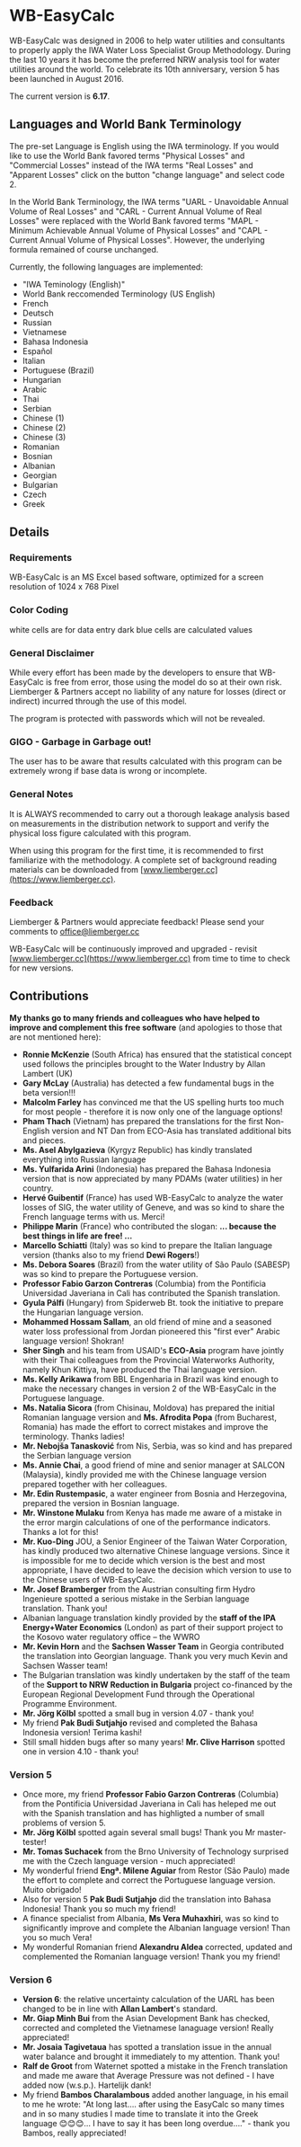 # WB-EasyCalc

WB-EasyCalc was designed in 2006 to help water utilities and consultants to properly apply the IWA Water Loss Specialist Group Methodology.
During the last 10 years it has become the preferred NRW analysis tool for water utilities around the world. To celebrate its 10th anniversary, version 5 has been launched in August 2016.

The current version is **6.17**.

## Languages and World Bank Terminology

The pre-set Language is English using the IWA terminology. If you would like to use the World Bank favored terms "Physical Losses" and "Commercial Losses" instead of the IWA terms "Real Losses" and "Apparent Losses" click on the button "change language" and select code 2.

In the World Bank Terminology, the IWA terms "UARL - Unavoidable Annual Volume of Real Losses" and "CARL - Current Annual Volume of Real Losses" were replaced with the World Bank favored terms "MAPL - Minimum Achievable Annual Volume of Physical Losses" and "CAPL - Current Annual Volume of Physical Losses". However, the underlying formula remained of course unchanged.

Currently, the following languages are implemented:

- "IWA Teminology (English)"
- World Bank reccomended Terminology (US English)
- French
- Deutsch
- Russian
- Vietnamese
- Bahasa Indonesia
- Español
- Italian
- Portuguese (Brazil)
- Hungarian
- Arabic
- Thai
- Serbian
- Chinese (1)
- Chinese (2)
- Chinese (3)
- Romanian
- Bosnian
- Albanian
- Georgian
- Bulgarian
- Czech
- Greek

## Details

### Requirements

WB-EasyCalc is an MS Excel based software, optimized for a screen resolution of 1024 x 768 Pixel

### Color Coding

white cells are for data entry dark blue cells are calculated values

### General Disclaimer

While every effort has been made by the developers to ensure that WB-EasyCalc is free from error, those using the model do so at their own risk. Liemberger & Partners accept no liability of any nature for losses (direct or indirect) incurred through the use of this model.

The program is protected with passwords which will not be revealed.

### GIGO - Garbage in Garbage out!

The user has to be aware that results calculated with this program can be extremely wrong if base data is wrong or incomplete.

### General Notes

It is ALWAYS recommended to carry out a thorough leakage analysis based on measurements in the distribution network to support and verify the physical loss figure calculated with this program.

When using this program for the first time, it is recommended to first familiarize with the methodology. A complete set of background reading materials can be downloaded from [www.liemberger.cc](https://www.liemberger.cc).

### Feedback

Liemberger & Partners would appreciate feedback! Please send your comments to office@liemberger.cc

WB-EasyCalc will be continuously improved and upgraded - revisit [www.liemberger.cc](https://www.liemberger.cc) from time to time to check for new versions.

## Contributions

**My thanks go to many friends and colleagues who have helped to improve and complement this free software** (and apologies to those that are not mentioned here):

- **Ronnie McKenzie** (South Africa) has ensured that the statistical concept used follows the principles brought to the Water Industry by Allan Lambert (UK)
- **Gary McLay** (Australia) has detected a few fundamental bugs in the beta version!!!
- **Malcolm Farley** has convinced me that the US spelling hurts too much for most people - therefore it is now only one of the language options!
- **Pham Thach** (Vietnam) has prepared the translations for the first Non-English version and NT Dan from ECO-Asia has translated additional bits and pieces.
- **Ms. Asel Abylgazieva** (Kyrgyz Republic) has kindly translated everything into Russian language
- **Ms. Yulfarida Arini** (Indonesia) has prepared the Bahasa Indonesia version that is now appreciated by many PDAMs (water utilities) in her country.
- **Hervé Guibentif** (France) has used WB-EasyCalc to analyze the water losses of SIG, the water utility of Geneve, and was so kind to share the French language terms with us. Merci!
- **Philippe Marin** (France) who contributed the slogan: **... because the best things in life are free! ...**
- **Marcello Schiatti** (Italy) was so kind to prepare the Italian language version (thanks also to my friend **Dewi Rogers**!)
- **Ms. Debora Soares** (Brazil) from the water utility of São Paulo (SABESP) was so kind to prepare the Portuguese version.
- **Professor Fabio Garzon Contreras** (Columbia) from the Pontificia Universidad Javeriana in Cali has contributed the Spanish translation.
- **Gyula Pálfi** (Hungary) from Spiderweb Bt. took the initiative to prepare the Hungarian language version.
- **Mohammed Hossam Sallam**, an old friend of mine and a seasoned water loss professional from Jordan pioneered this "first ever" Arabic language version! Shokran!
- **Sher Singh** and his team from USAID's **ECO-Asia** program have jointly with their Thai colleagues from the Provincial Waterworks Authority, namely Khun Kittiya, have produced the Thai language version.
- **Ms. Kelly Arikawa** from BBL Engenharia in Brazil was kind enough to make the necessary changes in version 2 of the WB-EasyCalc in the Portuguese language.
- **Ms. Natalia Sicora** (from Chisinau, Moldova) has prepared the initial Romanian language version and **Ms. Afrodita Popa** (from Bucharest, Romania) has made the effort to correct mistakes and improve the terminology. Thanks ladies!
- **Mr. Nebojša Tanasković** from Nis, Serbia, was so kind and has prepared the Serbian language version
- **Ms. Annie Chai**, a good friend of mine and senior manager at SALCON (Malaysia), kindly provided me with the Chinese language version prepared together with her colleagues.
- **Mr. Edin Rustempasic**, a water engineer from Bosnia and Herzegovina, prepared the version in Bosnian language.
- **Mr. Winstone Mulaku** from Kenya has made me aware of a mistake in the error margin calculations of one of the performance indicators. Thanks a lot for this!
- **Mr. Kuo-Ding** JOU, a Senior Engineer of the Taiwan Water Corporation, has kindly produced two alternative Chinese language versions. Since it is impossible for me to decide which version is the best and most appropriate, I have decided to leave the decision which version to use to the Chinese users of WB-EasyCalc.
- **Mr. Josef Bramberger** from the Austrian consulting firm Hydro Ingenieure spotted a serious mistake in the Serbian language translation. Thank you!
- Albanian language translation kindly provided by the **staff of the IPA Energy+Water Economics** (London) as part of their support project to the Kosovo water regulatory office – the WWRO
- **Mr. Kevin Horn** and the **Sachsen Wasser Team** in Georgia contributed the translation into Georgian language. Thank you very much Kevin and Sachsen Wasser team!
- The Bulgarian translation was kindly undertaken by the staff of the team of the **Support to NRW Reduction in Bulgaria** project co-financed by the European Regional Development Fund through the Operational Programme Environment.
- **Mr. Jörg Kölbl** spotted a small bug in version 4.07 - thank you!
- My friend **Pak Budi Sutjahjo** revised and completed the Bahasa Indonesia version! Terima kashi!
- Still small hidden bugs after so many years! **Mr. Clive Harrison** spotted one in version 4.10 - thank you!

### Version 5

- Once more, my friend **Professor Fabio Garzon Contreras** (Columbia) from the Pontificia Universidad Javeriana in Cali has heleped me out with the Spanish translation and has highligted a number of small problems of version 5.
- **Mr. Jörg Kölbl** spotted again several small bugs! Thank you Mr master-tester!
- **Mr. Tomas Suchacek** from the Brno University of Technology surprised me with the Czech language version - much appreciated!
- My wonderful friend **Engª. Milene Aguiar** from Restor (São Paulo) made the effort to complete and correct the Portuguese language version. Muito obrigado!
- Also for version 5 **Pak Budi Sutjahjo** did the translation into Bahasa Indonesia! Thank you so much my friend!
- A finance specialist from Albania, **Ms Vera Muhaxhiri**, was so kind to significantly improve and complete the Albanian language version! Than you so much Vera!
- My wonderful Romanian friend **Alexandru Aldea** corrected, updated and complemented the Romanian language version! Thank you my friend!

### Version 6

- **Version 6**: the relative uncertainty calculation of the UARL has been changed to be in line with **Allan Lambert**'s standard.
- **Mr. Giap Minh Bui** from the Asian Development Bank has checked, corrected and completed the Vietnamese lanaguage version! Really appreciated!
- **Mr. Josaia Tagivetaua** has spotted a translation issue in the annual water balance and brought it immediately to my attention. Thank you!
- **Ralf de Groot** from Waternet spotted a mistake in the French translation and made me aware that Average Pressure was not defined - I have added now (w.s.p.). Hartelijk dank!
- My friend **Bambos Charalambous** added another language, in his email to me he wrote: "At long last…. after using the EasyCalc so many times and in so many studies I made time to translate it into the Greek language 😊😊😊… I have to say it has been long overdue…." - thank you Bambos, really appreciated!
